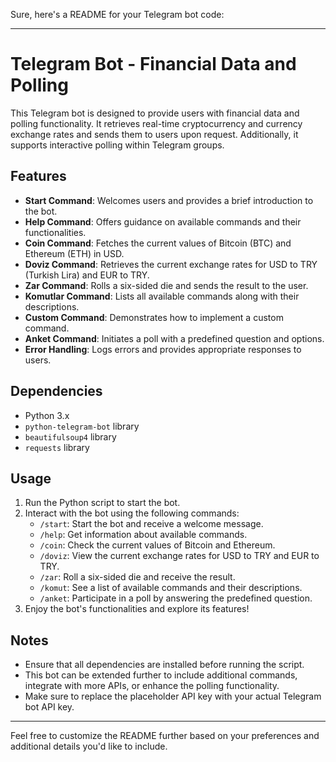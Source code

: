 Sure, here's a README for your Telegram bot code:

---

# Telegram Bot - Financial Data and Polling

This Telegram bot is designed to provide users with financial data and polling functionality. It retrieves real-time cryptocurrency and currency exchange rates and sends them to users upon request. Additionally, it supports interactive polling within Telegram groups.

## Features

- **Start Command**: Welcomes users and provides a brief introduction to the bot.
- **Help Command**: Offers guidance on available commands and their functionalities.
- **Coin Command**: Fetches the current values of Bitcoin (BTC) and Ethereum (ETH) in USD.
- **Doviz Command**: Retrieves the current exchange rates for USD to TRY (Turkish Lira) and EUR to TRY.
- **Zar Command**: Rolls a six-sided die and sends the result to the user.
- **Komutlar Command**: Lists all available commands along with their descriptions.
- **Custom Command**: Demonstrates how to implement a custom command.
- **Anket Command**: Initiates a poll with a predefined question and options.
- **Error Handling**: Logs errors and provides appropriate responses to users.

## Dependencies

- Python 3.x
- `python-telegram-bot` library
- `beautifulsoup4` library
- `requests` library

## Usage

1. Run the Python script to start the bot.
2. Interact with the bot using the following commands:
   - `/start`: Start the bot and receive a welcome message.
   - `/help`: Get information about available commands.
   - `/coin`: Check the current values of Bitcoin and Ethereum.
   - `/doviz`: View the current exchange rates for USD to TRY and EUR to TRY.
   - `/zar`: Roll a six-sided die and receive the result.
   - `/komut`: See a list of available commands and their descriptions.
   - `/anket`: Participate in a poll by answering the predefined question.
3. Enjoy the bot's functionalities and explore its features!


## Notes

- Ensure that all dependencies are installed before running the script.
- This bot can be extended further to include additional commands, integrate with more APIs, or enhance the polling functionality.
- Make sure to replace the placeholder API key with your actual Telegram bot API key.

---

Feel free to customize the README further based on your preferences and additional details you'd like to include.
